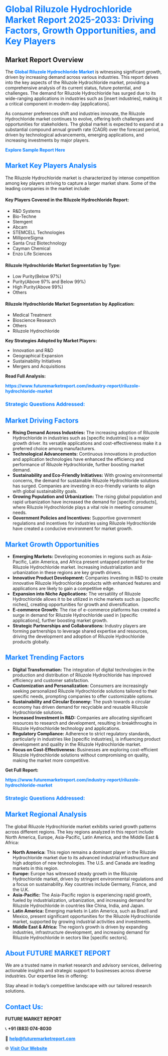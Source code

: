 <h1 style="color: #007BFF;">Global Riluzole Hydrochloride Market Report 2025-2033: Driving Factors, Growth Opportunities, and Key Players</h1>

<section id="overview">
<h2>Market Report Overview</h2>
<p>The <a href="https://www.futuremarketreport.com/industry-report/riluzole-hydrochloride-market" style="color: #007BFF; text-decoration: none;"><strong>Global Riluzole Hydrochloride Market</strong></a> is witnessing significant growth, driven by increasing demand across various industries. This report delves into the key aspects of the Riluzole Hydrochloride market, providing a comprehensive analysis of its current status, future potential, and challenges. The demand for Riluzole Hydrochloride has surged due to its wide-ranging applications in industries such as [insert industries], making it a critical component in modern-day [applications].</p>
<p>As consumer preferences shift and industries innovate, the Riluzole Hydrochloride market continues to evolve, offering both challenges and opportunities for stakeholders. The global market is expected to expand at a substantial compound annual growth rate (CAGR) over the forecast period, driven by technological advancements, emerging applications, and increasing investments by major players.</p>
</section>

<section id="overview">
<p><a href="https://www.futuremarketreport.com/request-sample/reportId=123273" style="color: #007BFF; text-decoration: none;"><strong>Explore Sample Report Here</strong></a></p>
</section>

<section id="key-players">
<h2 style="color: #007BFF;">Market Key Players Analysis</h2>
<p>The Riluzole Hydrochloride market is characterized by intense competition among key players striving to capture a larger market share. Some of the leading companies in the market include:</p>
<h4>Key Players Covered in the Riluzole Hydrochloride Report:</h4>
<ul><li>R&amp;D Systems</li><li>Bio-Techne</li><li>Stemgent</li><li>Abcam</li><li>STEMCELL Technologies</li><li>MilliporeSigma</li><li>Santa Cruz Biotechnology</li><li>Cayman Chemical</li><li>Enzo Life Sciences</li></ul>
<h4>Riluzole Hydrochloride Market Segmentation by Type:</h4>
<ul><li>Low Purity(Below 97%)</li><li>Purity(Above 97% and Below 99%)</li><li>High Purity(Above 99%)</li><li>Others</li></ul>

<h4>Riluzole Hydrochloride Market Segmentation by Application:</h4>
<ul><li>Medical Treatment</li><li>Bioscience Research</li><li>Others</li><li>Riluzole Hydrochloride</li></ul>
<p><strong>Key Strategies Adopted by Market Players:</strong></p>
<ul>
<li>Innovation and R&D</li>
<li>Geographical Expansion</li>
<li>Sustainability Initiatives</li>
<li>Mergers and Acquisitions</li>
</ul>
</section>

<section>
<p><strong>Read Full Analysis: </strong></p><a href="https://www.futuremarketreport.com/industry-report/riluzole-hydrochloride-market" style="color: #007BFF; text-decoration: none;"><strong>https://www.futuremarketreport.com/industry-report/riluzole-hydrochloride-market</strong></a>
<h3 style="color: #007BFF;">Strategic Questions Addressed:</h3>
</section>

<section id="driving-factors">
<h2 style="color: #007BFF;">Market Driving Factors</h2>
<ul>
<li><strong>Rising Demand Across Industries:</strong> The increasing adoption of Riluzole Hydrochloride in industries such as [specific industries] is a major growth driver. Its versatile applications and cost-effectiveness make it a preferred choice among manufacturers.</li>
<li><strong>Technological Advancements:</strong> Continuous innovations in production and application technologies have enhanced the efficiency and performance of Riluzole Hydrochloride, further boosting market demand.</li>
<li><strong>Sustainability and Eco-Friendly Initiatives:</strong> With growing environmental concerns, the demand for sustainable Riluzole Hydrochloride solutions has surged. Companies are investing in eco-friendly variants to align with global sustainability goals.</li>
<li><strong>Growing Population and Urbanization:</strong> The rising global population and rapid urbanization have increased the demand for [specific products], where Riluzole Hydrochloride plays a vital role in meeting consumer needs.</li>
<li><strong>Government Policies and Incentives:</strong> Supportive government regulations and incentives for industries using Riluzole Hydrochloride have created a conducive environment for market growth.</li>
</ul>
</section>

<section id="growth-opportunities">
<h2 style="color: #007BFF;">Market Growth Opportunities</h2>
<ul>
<li><strong>Emerging Markets:</strong> Developing economies in regions such as Asia-Pacific, Latin America, and Africa present untapped potential for the Riluzole Hydrochloride market. Increasing industrialization and urbanization in these regions are key growth drivers.</li>
<li><strong>Innovative Product Development:</strong> Companies investing in R&D to create innovative Riluzole Hydrochloride products with enhanced features and applications are likely to gain a competitive edge.</li>
<li><strong>Expansion into Niche Applications:</strong> The versatility of Riluzole Hydrochloride allows it to be utilized in niche markets such as [specific niches], creating opportunities for growth and diversification.</li>
<li><strong>E-commerce Growth:</strong> The rise of e-commerce platforms has created a surge in demand for Riluzole Hydrochloride used in [specific applications], further boosting market growth.</li>
<li><strong>Strategic Partnerships and Collaborations:</strong> Industry players are forming partnerships to leverage shared expertise and resources, driving the development and adoption of Riluzole Hydrochloride products globally.</li>
</ul>
</section>

<section id="trending-factors">
<h2 style="color: #007BFF;">Market Trending Factors</h2>
<ul>
<li><strong>Digital Transformation:</strong> The integration of digital technologies in the production and distribution of Riluzole Hydrochloride has improved efficiency and customer satisfaction.</li>
<li><strong>Customization and Personalization:</strong> Consumers are increasingly seeking personalized Riluzole Hydrochloride solutions tailored to their specific needs, prompting companies to offer customizable options.</li>
<li><strong>Sustainability and Circular Economy:</strong> The push towards a circular economy has driven demand for recyclable and reusable Riluzole Hydrochloride solutions.</li>
<li><strong>Increased Investment in R&D:</strong> Companies are allocating significant resources to research and development, resulting in breakthroughs in Riluzole Hydrochloride technology and applications.</li>
<li><strong>Regulatory Compliance:</strong> Adherence to strict regulatory standards, particularly in industries like [specific industries], is influencing product development and quality in the Riluzole Hydrochloride market.</li>
<li><strong>Focus on Cost-Effectiveness:</strong> Businesses are exploring cost-efficient Riluzole Hydrochloride solutions without compromising on quality, making the market more competitive.</li>
</ul>
</section>

<section>
<p><strong>Get Full Report: </strong></p><a href="https://www.futuremarketreport.com/industry-report/riluzole-hydrochloride-market" style="color: #007BFF; text-decoration: none;"><strong>https://www.futuremarketreport.com/industry-report/riluzole-hydrochloride-market</strong></a>
<h3 style="color: #007BFF;">Strategic Questions Addressed:</h3>
</section>


<section id="regional-analysis">
<h2 style="color: #007BFF;">Market Regional Analysis</h2>
<p>The global Riluzole Hydrochloride market exhibits varied growth patterns across different regions. The key regions analyzed in this report include North America, Europe, Asia-Pacific, Latin America, and the Middle East & Africa:</p>
<ul>
<li><strong>North America:</strong> This region remains a dominant player in the Riluzole Hydrochloride market due to its advanced industrial infrastructure and high adoption of new technologies. The U.S. and Canada are leading markets in this region.</li>
<li><strong>Europe:</strong> Europe has witnessed steady growth in the Riluzole Hydrochloride market, driven by stringent environmental regulations and a focus on sustainability. Key countries include Germany, France, and the U.K.</li>
<li><strong>Asia-Pacific:</strong> The Asia-Pacific region is experiencing rapid growth, fueled by industrialization, urbanization, and increasing demand for Riluzole Hydrochloride in countries like China, India, and Japan.</li>
<li><strong>Latin America:</strong> Emerging markets in Latin America, such as Brazil and Mexico, present significant opportunities for the Riluzole Hydrochloride market, supported by growing industrial activities and investments.</li>
<li><strong>Middle East & Africa:</strong> The region’s growth is driven by expanding industries, infrastructure development, and increasing demand for Riluzole Hydrochloride in sectors like [specific sectors].</li>
</ul>
</section>

<footer>
<h2 style="color: #007BFF;">About FUTURE MARKET REPORT</h2>
<p>We are a trusted name in market research and advisory services, delivering actionable insights and strategic support to businesses across diverse industries. Our expertise lies in offering:</p>

<p>Stay ahead in today’s competitive landscape with our tailored research solutions.</p>

<h2 style="color: #007BFF;">Contact Us:</h2>
<p><strong>FUTURE MARKET REPORT</strong></p>
<p>📞 <strong>+91 (883) 074-8030</strong></p>
<p>📧 <strong><a href="mailto:help@futuremarketreport.com" style="color: #007BFF;">help@futuremarketreport.com</a></strong></p>
<p>🌐 <strong><a href="https://www.futuremarketreport.com/" style="color: #007BFF;">Visit Our Website</a></strong></p>
</footer>